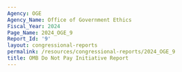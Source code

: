 ```yaml
---
Agency: OGE
Agency_Name: Office of Government Ethics
Fiscal_Year: 2024
Page_Name: 2024_OGE_9
Report_Id: '9'
layout: congressional-reports
permalink: /resources/congressional-reports/2024_OGE_9
title: OMB Do Not Pay Initiative Report
---
```

